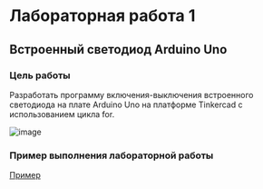 # Лабораторная работа 1
## Встроенный светодиод Arduino Uno

### Цель работы
Разработать программу включения-выключения встроенного светодиода на плате Arduino Uno на платформе Tinkercad с использованием цикла for.

![image](https://github.com/belvasevg/Programming-of-microcontrollers-SUAI-/assets/62217397/9f4f1982-3311-4ec1-9606-1183cf4fbd25)

### Пример выполнения лабораторной работы
[Пример](https://www.tinkercad.com/things/fyNkYq1ltl5-laboratornaya-1-vstroennyj-svetodiod/editel?sharecode=ueIGQSI0w3JihXfNr3y_543ENjzniewwhcHSRkXH8R8/ "ссылка на платформу Tinkercad")
